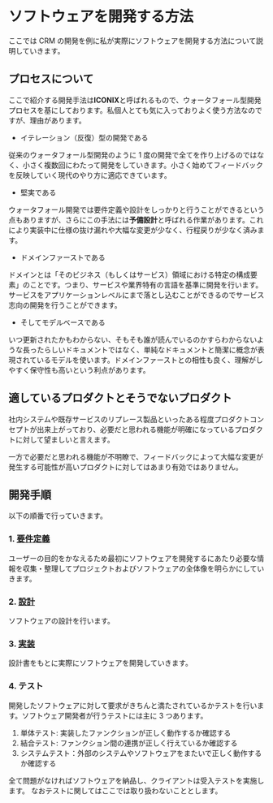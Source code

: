 # ソフトウェアを開発する方法

ここでは CRM の開発を例に私が実際にソフトウェアを開発する方法について説明していきます。

## プロセスについて

ここで紹介する開発手法は**ICONIX**と呼ばれるもので、ウォータフォール型開発プロセスを基にしております。私個人とても気に入っておりよく使う方法なのですが、理由があります。

- イテレーション（反復）型の開発である

従来のウォータフォール型開発のように 1 度の開発で全てを作り上げるのではなく、小さく複数回にわたって開発をしていきます。小さく始めてフィードバックを反映していく現代のやり方に適応できています。

- 堅実である

ウォータフォール開発では要件定義や設計をしっかりと行うことができるという点もありますが、さらにこの手法には**予備設計**と呼ばれる作業があります。これにより実装中に仕様の抜け漏れや大幅な変更が少なく、行程戻りが少なく済みます。

- ドメインファーストである

ドメインとは「そのビジネス（もしくはサービス）領域における特定の構成要素」のことです。つまり、サービスや業界特有の言語を基準に開発を行います。サービスをアプリケーションレベルにまで落とし込むことができるのでサービス志向の開発を行うことができます。

- そしてモデルベースである

いつ更新されたかもわからない、そもそも誰が読んでいるのかすらわからないような長ったらしいドキュメントではなく、単純なドキュメントと簡潔に概念が表現されているモデルを使います。ドメインファーストとの相性も良く、理解がしやすく保守性も高いという利点があります。

## 適しているプロダクトとそうでないプロダクト

社内システムや既存サービスのリプレース製品といったある程度プロダクトコンセプトが出来上がっており、必要だと思われる機能が明確になっているプロダクトに対して望ましいと言えます。

一方で必要だと思われる機能が不明瞭で、フィードバックによって大幅な変更が発生する可能性が高いプロダクトに対してはあまり有効ではありません。

## 開発手順

以下の順番で行っていきます。

### 1. [要件定義](/docs/1_requirements/abstraction.md)

ユーザーの目的をかなえるため最初にソフトウェアを開発するにあたり必要な情報を収集・整理してプロジェクトおよびソフトウェアの全体像を明らかにしていきます。

### 2. [設計](/docs/2_design/abstraction.md)

ソフトウェアの設計を行います。

### 3. [実装](/docs/3_implementations/abstraction.md)

設計書をもとに実際にソフトウェアを開発していきます。

### 4. テスト

開発したソフトウェアに対して要求がきちんと満たされているかテストを行います。ソフトウェア開発者が行うテストには主に 3 つあります。

1. 単体テスト: 実装したファンクションが正しく動作するか確認する
2. 結合テスト: ファンクション間の連携が正しく行えているか確認する
3. システムテスト：外部のシステムやソフトウェアをまたいで正しく動作するか確認する

全て問題がなければソフトウェアを納品し、クライアントは受入テストを実施します。
なおテストに関してはここでは取り扱わないこととします。
